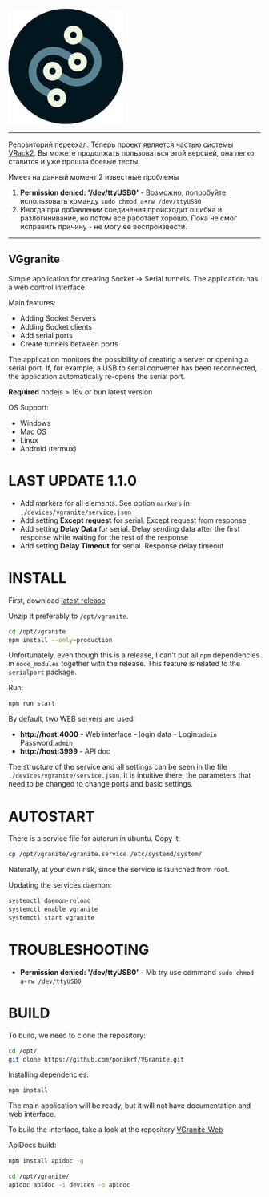 
![Logo](./logo.png)

----------

Репозиторий [переехал](https://github.com/VRack2/VGranite). Теперь проект является частью системы [VRack2](https://github.com/VRack2/vrack2). Вы можете продолжать пользоваться этой версией, она легко ставится и уже прошла боевые тесты.

Имеет на данный момент 2 известные проблемы

1. **Permission denied: '/dev/ttyUSB0'** - Возможно, попробуйте использовать команду `sudo chmod a+rw /dev/ttyUSB0`
2. Иногда при добавлении соединения происходит ошибка и разлогинивание, но потом все работает хорошо. Пока не смог исправить причину - не могу ее воспроизвести.

----------

VGgranite
---------

Simple application for creating Socket -> Serial tunnels. The application has a web control interface.

Main features:

 - Adding Socket Servers
 - Adding Socket clients
 - Add serial ports
 - Create tunnels between ports

The application monitors the possibility of creating a server or opening a serial port. If, for example, a USB to serial converter has been reconnected, the application automatically re-opens the serial port.

**Required** nodejs > 16v or bun latest version

OS Support:
 
 - Windows
 - Mac OS
 - Linux 
 - Android (termux)

LAST UPDATE 1.1.0
=================
 - Add markers for all elements. See option `markers` in `./devices/vgranite/service.json`
 - Add setting **Except request** for serial. Except request from response
 - Add setting **Delay Data** for serial. Delay sending data after the first response while waiting for the rest of the response
 - Add setting **Delay Timeout** for serial. Response delay timeout 

INSTALL
=======

First, download [latest release](https://github.com/ponikrf/VGranite/releases)

Unzip it preferably to `/opt/vgranite`.

```bash
cd /opt/vgranite
npm install --only=production
```

Unfortunately, even though this is a release, I can't put all `npm` dependencies in `node_modules` together with the release. This feature is related to the `serialport` package.

Run:

```bash
npm run start
```

By default, two WEB servers are used:

 - **http://host:4000** - Web interface - login data - Login:`admin` Password:`admin`
 - **http://host:3999** - API doc


The structure of the service and all settings can be seen in the file `./devices/vgranite/service.json`. It is intuitive there, the parameters that need to be changed to change ports and basic settings.


AUTOSTART
==========

There is a service file for autorun in ubuntu. Copy it:

```bash
cp /opt/vgranite/vgranite.service /etc/systemd/system/
```

Naturally, at your own risk, since the service is launched from root.

Updating the services daemon:

```bash
systemctl daemon-reload
systemctl enable vgranite
systemctl start vgranite
```

TROUBLESHOOTING
===============

 - **Permission denied: '/dev/ttyUSB0'** - Mb try use command `sudo chmod a+rw /dev/ttyUSB0`

BUILD
=====

To build, we need to clone the repository:

```bash
cd /opt/
git clone https://github.com/ponikrf/VGranite.git
```

Installing dependencies:

```bash
npm install
```

The main application will be ready, but it will not have documentation and web interface.

To build the interface, take a look at the repository [VGranite-Web](https://github.com/ponikrf/VGranite-Web)


ApiDocs build:

```bash
npm install apidoc -g
```

```bash
cd /opt/vgranite/
apidoc apidoc -i devices -o apidoc
```